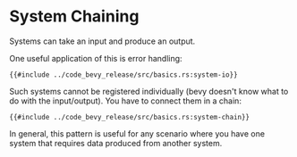 # System Chaining

Systems can take an input and produce an output.

One useful application of this is error handling:

```rust,no_run,noplayground
{{#include ../code_bevy_release/src/basics.rs:system-io}}
```

Such systems cannot be registered individually (bevy doesn't know what to do
with the input/output). You have to connect them in a chain:

```rust,no_run,noplayground
{{#include ../code_bevy_release/src/basics.rs:system-chain}}
```

In general, this pattern is useful for any scenario where you have one system
that requires data produced from another system.

